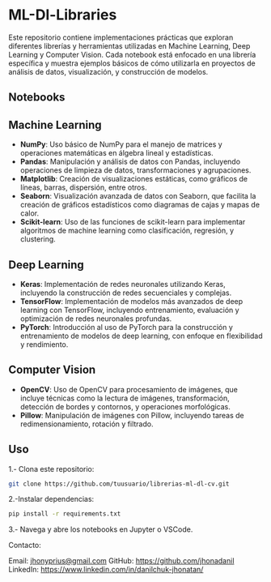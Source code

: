# ML-Dl-Libraries
Este repositorio contiene implementaciones prácticas que exploran diferentes librerías y herramientas utilizadas en Machine Learning, Deep Learning y Computer Vision. Cada notebook está enfocado en una librería específica y muestra ejemplos básicos de cómo utilizarla en proyectos de análisis de datos, visualización, y construcción de modelos.

## Notebooks 

## Machine Learning

- **NumPy**: Uso básico de NumPy para el manejo de matrices y operaciones matemáticas en álgebra lineal y estadísticas.
- **Pandas**: Manipulación y análisis de datos con Pandas, incluyendo operaciones de limpieza de datos, transformaciones y agrupaciones.
- **Matplotlib**: Creación de visualizaciones estáticas, como gráficos de líneas, barras, dispersión, entre otros.
- **Seaborn**: Visualización avanzada de datos con Seaborn, que facilita la creación de gráficos estadísticos como diagramas de cajas y mapas de calor.
- **Scikit-learn**: Uso de las funciones de scikit-learn para implementar algoritmos de machine learning como clasificación, regresión, y clustering.
  
## Deep Learning

- **Keras**: Implementación de redes neuronales utilizando Keras, incluyendo la construcción de redes secuenciales y complejas.
- **TensorFlow**: Implementación de modelos más avanzados de deep learning con TensorFlow, incluyendo entrenamiento, evaluación y optimización de redes neuronales profundas.
- **PyTorch**: Introducción al uso de PyTorch para la construcción y entrenamiento de modelos de deep learning, con enfoque en flexibilidad y rendimiento.

## Computer Vision

- **OpenCV**: Uso de OpenCV para procesamiento de imágenes, que incluye técnicas como la lectura de imágenes, transformación, detección de bordes y contornos, y operaciones morfológicas.
- **Pillow**: Manipulación de imágenes con Pillow, incluyendo tareas de redimensionamiento, rotación y filtrado.

## Uso
1.- Clona este repositorio:

```bash
git clone https://github.com/tuusuario/librerias-ml-dl-cv.git
```
2.-Instalar dependencias:

```bash
pip install -r requirements.txt
```
3.- Navega y abre los notebooks en Jupyter o VSCode.

Contacto:

Email: jhonyprius@gmail.com
GitHub: https://github.com/jhonadanil
LinkedIn: https://www.linkedin.com/in/danilchuk-jhonatan/
